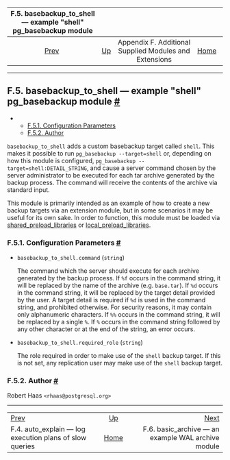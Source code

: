 <!--?xml version="1.0" encoding="UTF-8" standalone="no"?-->

|          F.5. basebackup\_to\_shell — example "shell" pg\_basebackup module          |                                                                             |                                                        |                                                       |                                                                                  |
| :----------------------------------------------------------------------------------: | :-------------------------------------------------------------------------- | :----------------------------------------------------: | ----------------------------------------------------: | -------------------------------------------------------------------------------: |
| [Prev](auto-explain.html "F.4. auto_explain — log execution plans of slow queries")  | [Up](contrib.html "Appendix F. Additional Supplied Modules and Extensions") | Appendix F. Additional Supplied Modules and Extensions | [Home](index.html "PostgreSQL 17devel Documentation") |  [Next](basic-archive.html "F.6. basic_archive — an example WAL archive module") |

***

## F.5. basebackup\_to\_shell — example "shell" pg\_basebackup module [#](#BASEBACKUP-TO-SHELL)

*   *   [F.5.1. Configuration Parameters](basebackup-to-shell.html#BASEBACKUP-TO-SHELL-CONFIGURATION-PARAMETERS)
    *   [F.5.2. Author](basebackup-to-shell.html#BASEBACKUP-TO-SHELL-AUTHOR)



`basebackup_to_shell` adds a custom basebackup target called `shell`. This makes it possible to run `pg_basebackup --target=shell` or, depending on how this module is configured, `pg_basebackup --target=shell:DETAIL_STRING`, and cause a server command chosen by the server administrator to be executed for each tar archive generated by the backup process. The command will receive the contents of the archive via standard input.

This module is primarily intended as an example of how to create a new backup targets via an extension module, but in some scenarios it may be useful for its own sake. In order to function, this module must be loaded via [shared\_preload\_libraries](runtime-config-client.html#GUC-SHARED-PRELOAD-LIBRARIES) or [local\_preload\_libraries](runtime-config-client.html#GUC-LOCAL-PRELOAD-LIBRARIES).

### F.5.1. Configuration Parameters [#](#BASEBACKUP-TO-SHELL-CONFIGURATION-PARAMETERS)

*   `basebackup_to_shell.command` (`string`)

    The command which the server should execute for each archive generated by the backup process. If `%f` occurs in the command string, it will be replaced by the name of the archive (e.g. `base.tar`). If `%d` occurs in the command string, it will be replaced by the target detail provided by the user. A target detail is required if `%d` is used in the command string, and prohibited otherwise. For security reasons, it may contain only alphanumeric characters. If `%%` occurs in the command string, it will be replaced by a single `%`. If `%` occurs in the command string followed by any other character or at the end of the string, an error occurs.

*   `basebackup_to_shell.required_role` (`string`)

    The role required in order to make use of the `shell` backup target. If this is not set, any replication user may make use of the `shell` backup target.

### F.5.2. Author [#](#BASEBACKUP-TO-SHELL-AUTHOR)

Robert Haas `<rhaas@postgresql.org>`

***

|                                                                                      |                                                                             |                                                                                  |
| :----------------------------------------------------------------------------------- | :-------------------------------------------------------------------------: | -------------------------------------------------------------------------------: |
| [Prev](auto-explain.html "F.4. auto_explain — log execution plans of slow queries")  | [Up](contrib.html "Appendix F. Additional Supplied Modules and Extensions") |  [Next](basic-archive.html "F.6. basic_archive — an example WAL archive module") |
| F.4. auto\_explain — log execution plans of slow queries                             |            [Home](index.html "PostgreSQL 17devel Documentation")            |                              F.6. basic\_archive — an example WAL archive module |
